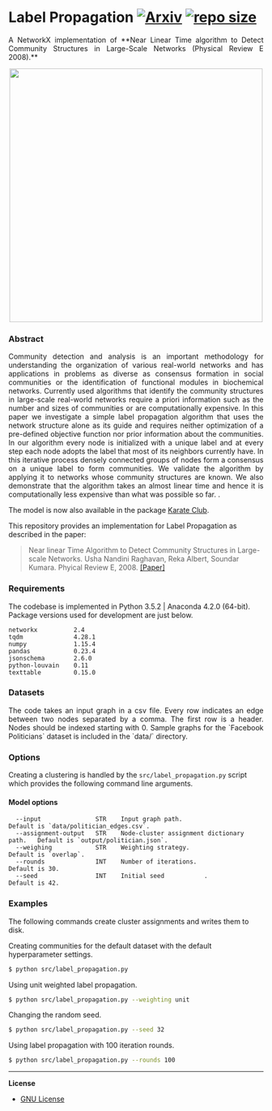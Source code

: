 Label Propagation [![Arxiv](https://img.shields.io/badge/ArXiv-0709.2938-orange.svg?color=blue&style=plastic)](https://arxiv.org/abs/0709.2938) [![repo size](https://img.shields.io/github/repo-size/benedekrozemberczki/LabelPropagation.svg)](https://github.com/benedekrozemberczki/LabelPropagation/archive/master.zip)
============================================
<p align="justify">
A NetworkX implementation of **Near Linear Time algorithm to Detect Community Structures in Large-Scale Networks (Physical Review E 2008).**
</p>
<p align="center">
  <img width="500" src="labelprop.png">
</p>

### Abstract

<p align="justify">
Community detection and analysis is an important methodology for understanding the organization of various real-world networks and has applications in problems as diverse as consensus formation in social communities or the identification of functional modules in biochemical networks. Currently used algorithms that identify the community structures in large-scale real-world networks require a priori information such as the number and sizes of communities or are computationally expensive. In this paper we investigate a simple label propagation algorithm that uses the network structure alone as its guide and requires neither optimization of a pre-defined objective function nor prior information about the communities. In our algorithm every node is initialized with a unique label and at every step each node adopts the label that most of its neighbors currently have. In this iterative process densely connected groups of nodes form a consensus on a unique label to form communities. We validate the algorithm by applying it to networks whose community structures are known. We also demonstrate that the algorithm takes an almost linear time and hence it is computationally less expensive than what was possible so far. .</p>

The model is now also available in the package [Karate Club](https://github.com/benedekrozemberczki/karateclub).

This repository provides an implementation for Label Propagation as described in the paper:

> Near linear Time Algorithm to Detect Community Structures in Large-scale Networks.
> Usha Nandini Raghavan, Reka Albert, Soundar Kumara.
> Phyical Review E, 2008.
> [[Paper]](https://arxiv.org/abs/0709.2938)


### Requirements
The codebase is implemented in Python 3.5.2 | Anaconda 4.2.0 (64-bit). Package versions used for development are just below.
```
networkx          2.4
tqdm              4.28.1
numpy             1.15.4
pandas            0.23.4
jsonschema        2.6.0
python-louvain    0.11
texttable         0.15.0
```

### Datasets
<p align="justify">
The code takes an input graph in a csv file. Every row indicates an edge between two nodes separated by a comma. The first row is a header. Nodes should be indexed starting with 0. Sample graphs for the `Facebook Politicians` dataset is included in the  `data/` directory.</p>

### Options

Creating a clustering is handled by the `src/label_propagation.py` script which provides the following command line arguments.

#### Model options

```
  --input               STR    Input graph path.                          Default is `data/politician_edges.csv`.                                     
  --assignment-output   STR    Node-cluster assignment dictionary path.   Default is `output/politician.json`.
  --weighing            STR    Weighting strategy.                        Default is `overlap`.
  --rounds              INT    Number of iterations.                      Default is 30.
  --seed                INT    Initial seed           .                   Default is 42.
```

### Examples

The following commands create cluster assignments and writes them to disk.

Creating communities for the default dataset with the default hyperparameter settings.

```sh
$ python src/label_propagation.py
```
Using unit weighted label propagation.

```sh
$ python src/label_propagation.py --weighting unit
```

Changing the random seed.

```sh
$ python src/label_propagation.py --seed 32
```

Using label propagation with 100 iteration rounds.

```sh
$ python src/label_propagation.py --rounds 100
```
--------------------------------------------------------------------------------

**License**

- [GNU License](https://github.com/benedekrozemberczki/LabelPropagation/blob/master/LICENSE)
